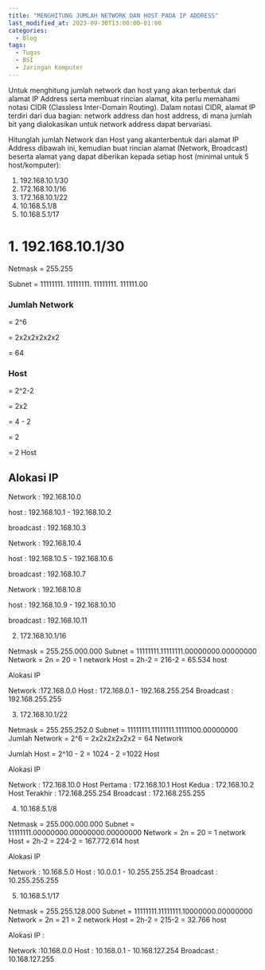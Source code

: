 ```yaml
---
title: "MENGHITUNG JUMLAH NETWORK DAN HOST PADA IP ADDRESS"
last_modified_at: 2023-09-30T13:00:00-01:00
categories:
  - Blog
tags:
  - Tugas
  - BSI
  - Jaringan Komputer
---
```


Untuk menghitung jumlah network dan host yang akan terbentuk dari alamat IP Address serta membuat rincian alamat, kita perlu memahami notasi CIDR (Classless Inter-Domain Routing). Dalam notasi CIDR, alamat IP terdiri dari dua bagian: network address dan host address, di mana jumlah bit yang dialokasikan untuk network address dapat bervariasi.

Hitunglah jumlah Network dan Host yang akanterbentuk dari alamat IP Address dibawah ini, kemudian buat rincian alamat (Network, Broadcast) beserta alamat yang dapat diberikan kepada setiap host (minimal untuk 5 host/komputer):
1. 192.168.10.1/30
2. 172.168.10.1/16
3. 172.168.10.1/22
4. 10.168.5.1/8
5. 10.168.5.1/17

# 1. 192.168.10.1/30

Netmask = 255.255

Subnet = 11111111. 11111111. 11111111. 111111.00

### Jumlah Network

= 2^6

= 2x2x2x2x2x2

= 64


### Host

= 2^2-2

= 2x2

= 4 - 2

= 2

= 2 Host


## Alokasi IP


Network   : 192.168.10.0

host : 192.168.10.1 - 192.168.10.2

broadcast : 192.168.10.3


Network   : 192.168.10.4

host : 192.168.10.5 - 192.168.10.6

broadcast : 192.168.10.7


Network   : 192.168.10.8

host : 192.168.10.9 - 192.168.10.10

broadcast : 192.168.10.11

2. 172.168.10.1/16

Netmask = 255.255.000.000
Subnet = 11111111.11111111.00000000.00000000
Network = 2n = 20 = 1 network
Host = 2h-2 = 216-2 = 65.534 host

Alokasi IP

Network :172.168.0.0
Host : 172.168.0.1 - 192.168.255.254
Broadcast : 192.168.255.255

3. 172.168.10.1/22

Netmask = 255.255.252.0
Subnet = 11111111.11111111.11111100.00000000
Jumlah Network = 2^6
= 2x2x2x2x2x2
= 64 Network

Jumlah Host = 2^10 - 2
= 1024 - 2
=1022 Host

Alokasi IP

Network : 172.168.10.0
Host Pertama : 172.168.10.1
Host Kedua : 172.168.10.2
Host Terakhir : 172.168.255.254
Broadcast : 172.168.255.255

4. 10.168.5.1/8

Netmask = 255.000.000.000
Subnet = 11111111.00000000.00000000.00000000
Network = 2n = 20 = 1 network
Host = 2h-2 = 224-2 = 167.772.614 host

Alokasi IP

Network : 10.168.5.0
Host : 10.0.0.1 - 10.255.255.254
Broadcast : 10.255.255.255

5. 10.168.5.1/17

Netmask = 255.255.128.000
Subnet = 11111111.11111111.10000000.00000000
Network = 2n = 21 = 2 network
Host = 2h-2 = 215-2 = 32.766 host

Alokasi IP :

Network :10.168.0.0
Host : 10.168.0.1 - 10.168.127.254
Broadcast : 10.168.127.255

